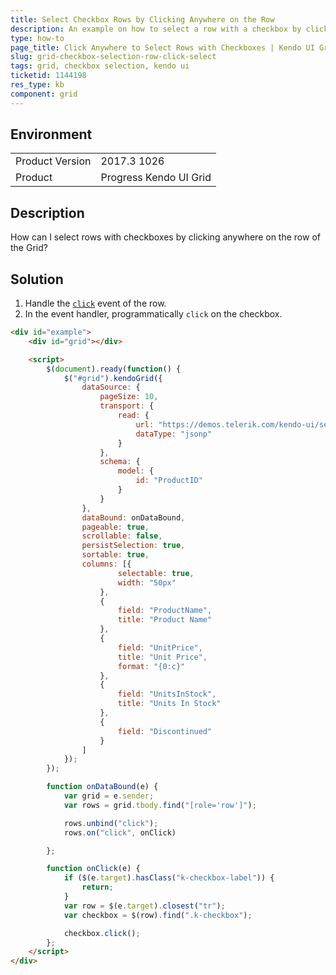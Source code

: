 ```yaml
---
title: Select Checkbox Rows by Clicking Anywhere on the Row
description: An example on how to select a row with a checkbox by clicking the row of the Kendo UI Grid.
type: how-to
page_title: Click Anywhere to Select Rows with Checkboxes | Kendo UI Grid
slug: grid-checkbox-selection-row-click-select
tags: grid, checkbox selection, kendo ui
ticketid: 1144198
res_type: kb
component: grid
---
```


## Environment

<table>
	<tr>
		<td>Product Version</td>
		<td>2017.3 1026</td>
	</tr>
	<tr>
		<td>Product</td>
		<td>Progress Kendo UI Grid</td>
	</tr>
</table>


## Description

How can I select rows with checkboxes by clicking anywhere on the row of the Grid?

## Solution

1. Handle the [`click`](https://api.jquery.com/click/) event of the row.
1. In the event handler, programmatically `click` on the checkbox.

```html
<div id="example">
    <div id="grid"></div>

    <script>
        $(document).ready(function() {
            $("#grid").kendoGrid({
                dataSource: {
                    pageSize: 10,
                    transport: {
                        read: {
                            url: "https://demos.telerik.com/kendo-ui/service/Products",
                            dataType: "jsonp"
                        }
                    },
                    schema: {
                        model: {
                            id: "ProductID"
                        }
                    }
                },
                dataBound: onDataBound,
                pageable: true,
                scrollable: false,
                persistSelection: true,
                sortable: true,
                columns: [{
                        selectable: true,
                        width: "50px"
                    },
                    {
                        field: "ProductName",
                        title: "Product Name"
                    },
                    {
                        field: "UnitPrice",
                        title: "Unit Price",
                        format: "{0:c}"
                    },
                    {
                        field: "UnitsInStock",
                        title: "Units In Stock"
                    },
                    {
                        field: "Discontinued"
                    }
                ]
            });
        });

        function onDataBound(e) {
            var grid = e.sender;
            var rows = grid.tbody.find("[role='row']");

            rows.unbind("click");
            rows.on("click", onClick)

        };

        function onClick(e) {
            if ($(e.target).hasClass("k-checkbox-label")) {
                return;
            }
            var row = $(e.target).closest("tr");
            var checkbox = $(row).find(".k-checkbox");

            checkbox.click();
        };
    </script>
</div>
```
